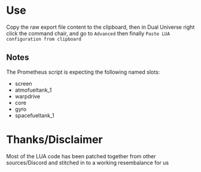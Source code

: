# Use

Copy the raw export file content to the clipboard, then in Dual Universe right click the command chair, and go to `Advanced` then finally `Paste LUA configuration from clipboard`

## Notes

The Prometheus script is expecting the following named slots:
- screen
- atmofueltank_1
- warpdrive
- core
- gyro
- spacefueltank_1

# Thanks/Disclaimer

Most of the LUA code has been patched together from other sources/Discord and stitched in to a working resembalance for us
